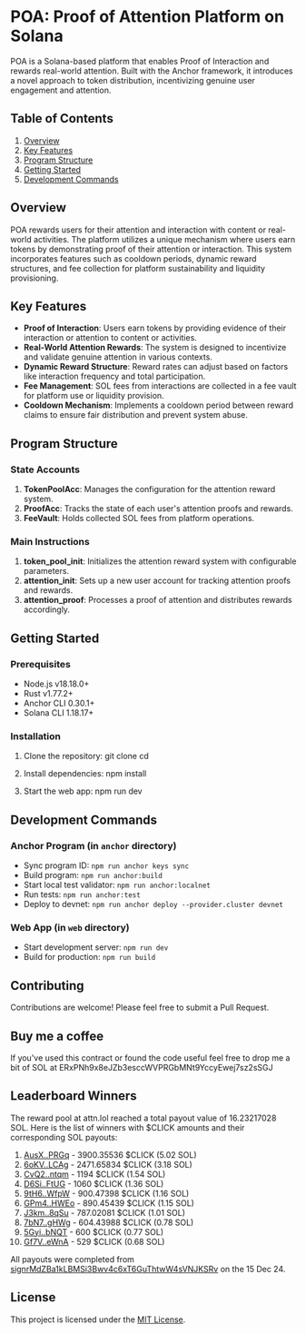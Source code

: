 # POA: Proof of Attention Platform on Solana

POA is a Solana-based platform that enables Proof of Interaction and rewards real-world attention. Built with the Anchor framework, it introduces a novel approach to token distribution, incentivizing genuine user engagement and attention.

## Table of Contents

1. [Overview](#overview)
2. [Key Features](#key-features)
3. [Program Structure](#program-structure)
4. [Getting Started](#getting-started)
5. [Development Commands](#development-commands)

## Overview

POA rewards users for their attention and interaction with content or real-world activities. The platform utilizes a unique mechanism where users earn tokens by demonstrating proof of their attention or interaction. This system incorporates features such as cooldown periods, dynamic reward structures, and fee collection for platform sustainability and liquidity provisioning.

## Key Features

- **Proof of Interaction**: Users earn tokens by providing evidence of their interaction or attention to content or activities.
- **Real-World Attention Rewards**: The system is designed to incentivize and validate genuine attention in various contexts.
- **Dynamic Reward Structure**: Reward rates can adjust based on factors like interaction frequency and total participation.
- **Fee Management**: SOL fees from interactions are collected in a fee vault for platform use or liquidity provision.
- **Cooldown Mechanism**: Implements a cooldown period between reward claims to ensure fair distribution and prevent system abuse.

## Program Structure

### State Accounts

1. **TokenPoolAcc**: Manages the configuration for the attention reward system.
2. **ProofAcc**: Tracks the state of each user's attention proofs and rewards.
3. **FeeVault**: Holds collected SOL fees from platform operations.

### Main Instructions

1. **token_pool_init**: Initializes the attention reward system with configurable parameters.
2. **attention_init**: Sets up a new user account for tracking attention proofs and rewards.
3. **attention_proof**: Processes a proof of attention and distributes rewards accordingly.

## Getting Started

### Prerequisites

- Node.js v18.18.0+
- Rust v1.77.2+
- Anchor CLI 0.30.1+
- Solana CLI 1.18.17+

### Installation

1. Clone the repository:
git clone <repo-url> cd <repo-name>

2. Install dependencies:
npm install

3. Start the web app:
npm run dev

## Development Commands

### Anchor Program (in `anchor` directory)

- Sync program ID: `npm run anchor keys sync`
- Build program: `npm run anchor:build`
- Start local test validator: `npm run anchor:localnet`
- Run tests: `npm run anchor:test`
- Deploy to devnet: `npm run anchor deploy --provider.cluster devnet`

### Web App (in `web` directory)

- Start development server: `npm run dev`
- Build for production: `npm run build`

## Contributing

Contributions are welcome! Please feel free to submit a Pull Request.

## Buy me a coffee

If you've used this contract or found the code useful feel free to drop me a bit of SOL at ERxPNh9x8eJZb3esccWVPRGbMNt9YccyEwej7sz2sSGJ

## Leaderboard Winners

The reward pool at attn.lol reached a total payout value of 16.23217028 SOL. Here is the list of winners with $CLICK amounts and their corresponding SOL payouts:

1. [AusX..PRGq](https://explorer.solana.com/account/AusX35Ke83FXTiAevUZZJ75Pwn6RJ9xP5ZdQCwsrPRGq?cluster=mainnet-beta) - 3900.35536 $CLICK (5.02 SOL)
2. [6oKV..LCAg](https://explorer.solana.com/account/6oKVAeWhjiXZ8MMuQF7tASbkKv8ipe4p3CWzkrynLCAg?cluster=mainnet-beta) - 2471.65834 $CLICK (3.18 SOL)
3. [CvQ2..ntqm](https://explorer.solana.com/account/CvQ2VZneUNKceTPq3WuQhUnECsZkeZh6wk6WSTcintqm?cluster=mainnet-beta) - 1194 $CLICK (1.54 SOL)
4. [D6Si..FtUG](https://explorer.solana.com/account/D6SiSoJsA93A3oAZ9VWcZ1D3gidW3pQm5BsBvt1vFtUG?cluster=mainnet-beta) - 1060 $CLICK (1.36 SOL)
5. [9tH6..WfpW](https://explorer.solana.com/account/9tH6g7MYG8Rhv1iLWhyTbNqiSjHLDsLjYjnvqA98WfpW?cluster=mainnet-beta) - 900.47398 $CLICK (1.16 SOL)
6. [GPm4..HWEo](https://explorer.solana.com/account/GPm4pWLKTWcswdGyeoWgqy6uwVfAecq7cpFmFhCKHWEo?cluster=mainnet-beta) - 890.45439 $CLICK (1.15 SOL)
7. [J3km..8qSu](https://explorer.solana.com/account/J3kmWDMoK8pUChpMbRdsntME5cT5iwba2hL4tZhd8qSu?cluster=mainnet-beta) - 787.02081 $CLICK (1.01 SOL)
8. [7bN7..gHWg](https://explorer.solana.com/account/7bN7WNegAqq537p9sqd9NATKEoq11rQFLHK56HcUgHWg?cluster=mainnet-beta) - 604.43988 $CLICK (0.78 SOL)
9. [5Gyi..bNQT](https://explorer.solana.com/account/5Gyi7jf2XDr55okh35K91Cm4kSMUbbgCCgoaPjHkbNQT?cluster=mainnet-beta) - 600 $CLICK (0.77 SOL)
10. [Gf7V..eWnA](https://explorer.solana.com/account/Gf7V4fMJbfexttVvHpaqJJbcv7rwYbwAtunsbE82eWnA?cluster=mainnet-beta) - 529 $CLICK (0.68 SOL)

All payouts were completed from [signrMdZBa1kLBMSi3Bwv4c6xT6GuThtwW4sVNJKSRv](https://explorer.solana.com/address/signrMdZBa1kLBMSi3Bwv4c6xT6GuThtwW4sVNJKSRv?cluster=mainnet-beta0) on the 15 Dec 24.


## License

This project is licensed under the [MIT License](LICENSE).